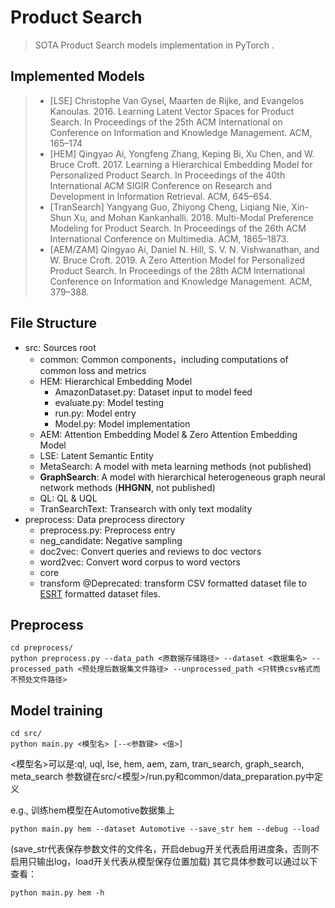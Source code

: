 # Product Search

> SOTA Product Search models implementation in PyTorch .

## Implemented Models

> - [LSE] Christophe Van Gysel, Maarten de Rijke, and Evangelos Kanoulas. 2016. Learning Latent Vector Spaces for Product Search. In Proceedings of the 25th ACM International on Conference on Information and Knowledge Management. ACM, 165–174
> - [HEM] Qingyao Ai, Yongfeng Zhang, Keping Bi, Xu Chen, and W. Bruce Croft. 2017. Learning a Hierarchical Embedding Model for Personalized Product Search. In Proceedings of the 40th International ACM SIGIR Conference on Research and Development in Information Retrieval. ACM, 645–654.
> - [TranSearch] Yangyang Guo, Zhiyong Cheng, Liqiang Nie, Xin-Shun Xu, and Mohan Kankanhalli. 2018. Multi-Modal Preference Modeling for Product Search. In Proceedings of the 26th ACM International Conference on Multimedia. ACM, 1865–1873.
> - [AEM/ZAM] Qingyao Ai, Daniel N. Hill, S. V. N. Vishwanathan, and W. Bruce Croft. 2019. A Zero Attention Model for Personalized Product Search. In Proceedings of the 28th ACM International Conference on Information and Knowledge Management. ACM, 379–388.

## File Structure

- src: Sources root
    - common: Common components，including computations of common loss and metrics
    - HEM: Hierarchical Embedding Model
        - AmazonDataset.py: Dataset input to model feed
        - evaluate.py: Model testing
        - run.py: Model entry
        - Model.py: Model implementation
    - AEM: Attention Embedding Model & Zero Attention Embedding Model
    - LSE: Latent Semantic Entity
    - MetaSearch: A model with meta learning methods (not published) 
    - **GraphSearch**:  A model with hierarchical heterogeneous graph neural network methods (**HHGNN**, not published) 
    - QL: QL & UQL
    - TranSearchText: Transearch with only text modality
- preprocess: Data preprocess directory
    - preprocess.py: Preprocess entry
    - neg_candidate: Negative sampling
    - doc2vec: Convert queries and reviews to doc vectors
    - word2vec: Convert word corpus to word vectors
    - core
    - transform @Deprecated: transform CSV formatted dataset file to [ESRT](https://github.com/utahIRlab/ESRT) formatted dataset files.

## Preprocess
```shell script
cd preprocess/
python preprocess.py --data_path <原数据存储路径> --dataset <数据集名> --processed_path <预处理后数据集文件路径> --unprocessed_path <只转换csv格式而不预处文件路径>
```

## Model training
```shell script
cd src/
python main.py <模型名> [--<参数键> <值>]
```

<模型名>可以是:ql, uql, lse, hem, aem, zam, tran_search, graph_search, meta_search
参数键在src/<模型>/run.py和common/data_preparation.py中定义

e.g., 训练hem模型在Automotive数据集上

```shell script
python main.py hem --dataset Automotive --save_str hem --debug --load
```
(save_str代表保存参数文件的文件名，开启debug开关代表启用进度条，否则不启用只输出log，load开关代表从模型保存位置加载)
其它具体参数可以通过以下查看：
```shell script
python main.py hem -h
```
